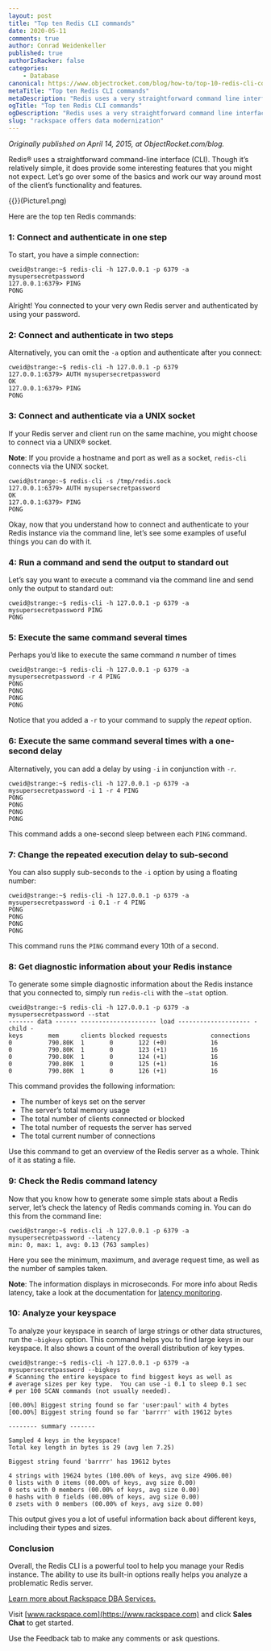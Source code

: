 ```yaml
---
layout: post
title: "Top ten Redis CLI commands"
date: 2020-05-11
comments: true
author: Conrad Weidenkeller
published: true
authorIsRacker: false
categories:
    - Database
canonical: https://www.objectrocket.com/blog/how-to/top-10-redis-cli-commands/
metaTitle: "Top ten Redis CLI commands"
metaDescription: "Redis uses a very straightforward command line interface. Though it’s relatively simple, it does provide some interesting features that one might not expect. Let’s go over some of the basics and work our way around most of the client’s functionality and features."
ogTitle: "Top ten Redis CLI commands"
ogDescription: "Redis uses a very straightforward command line interface. Though it’s relatively simple, it does provide some interesting features that one might not expect. Let’s go over some of the basics and work our way around most of the client’s functionality and features."
slug: "rackspace offers data modernization" 
---
```


*Originally published on April 14, 2015, at ObjectRocket.com/blog.*

Redis&reg; uses a straightforward command-line interface (CLI). Though it’s relatively simple, it does provide
some interesting features that you might not expect. Let’s go over some of the basics and work our way
around most of the client’s functionality and features.

<!--more-->

{{<image src="Picture1.png" title="" alt="">}}(Picture1.png)

Here are the top ten Redis commands:

### 1: Connect and authenticate in one step

To start, you have a simple connection:

    cweid@strange:~$ redis-cli -h 127.0.0.1 -p 6379 -a mysupersecretpassword
    127.0.0.1:6379> PING
    PONG

Alright! You connected to your very own Redis server and authenticated by using your password.

### 2: Connect and authenticate in two steps

Alternatively, you can omit the `-a` option and authenticate after you connect:

    cweid@strange:~$ redis-cli -h 127.0.0.1 -p 6379
    127.0.0.1:6379> AUTH mysupersecretpassword
    OK
    127.0.0.1:6379> PING
    PONG

### 3: Connect and authenticate via a UNIX socket

If your Redis server and client run on the same machine, you might choose to connect via a UNIX&reg; socket.

**Note**: If you provide a hostname and port as well as a socket, `redis-cli` connects via the UNIX socket.

    cweid@strange:~$ redis-cli -s /tmp/redis.sock
    127.0.0.1:6379> AUTH mysupersecretpassword
    OK
    127.0.0.1:6379> PING
    PONG

Okay, now that you understand how to connect and authenticate to your Redis instance via the command line,
let’s see some examples of useful things you can do with it.

### 4: Run a command and send the output to standard out

Let’s say you want to execute a command via the command line and send only the output to standard out:

    cweid@strange:~$ redis-cli -h 127.0.0.1 -p 6379 -a mysupersecretpassword PING
    PONG

### 5: Execute the same command several times

Perhaps you’d like to execute the same command *n* number of times

    cweid@strange:~$ redis-cli -h 127.0.0.1 -p 6379 -a mysupersecretpassword -r 4 PING
    PONG
    PONG
    PONG
    PONG

Notice that you added a `-r` to your command to supply the *repeat* option.

### 6: Execute the same command several times with a one-second delay

Alternatively, you can add a delay by using `-i` in conjunction with `-r`.

    cweid@strange:~$ redis-cli -h 127.0.0.1 -p 6379 -a mysupersecretpassword -i 1 -r 4 PING
    PONG
    PONG
    PONG
    PONG

This command adds a one-second sleep between each `PING` command.

### 7: Change the repeated execution delay to sub-second

You can also supply sub-seconds to the `-i` option by using a floating number:

    cweid@strange:~$ redis-cli -h 127.0.0.1 -p 6379 -a mysupersecretpassword -i 0.1 -r 4 PING
    PONG
    PONG
    PONG
    PONG

This command runs the `PING` command every 10th of a second.

### 8: Get diagnostic information about your Redis instance

To generate some simple diagnostic information about the Redis instance that you connected to, simply run
`redis-cli` with the `–stat` option.

    cweid@strange:~$ redis-cli -h 127.0.0.1 -p 6379 -a mysupersecretpassword --stat
    ------- data ------ --------------------- load -------------------- - child -
    keys       mem      clients blocked requests            connections          
    0          790.80K  1       0       122 (+0)            16          
    0          790.80K  1       0       123 (+1)            16          
    0          790.80K  1       0       124 (+1)            16          
    0          790.80K  1       0       125 (+1)            16          
    0          790.80K  1       0       126 (+1)            16          

This command provides the following information:

- The number of keys set on the server
- The server’s total memory usage
- The total number of clients connected or blocked
- The total number of requests the server has served
- The total current number of connections

Use this command to get an overview of the Redis server as a whole. Think of it as stating a file.

### 9: Check the Redis command latency

Now that you know how to generate some simple stats about a Redis server, let’s check the latency of Redis
commands coming in. You can do this from the command line:

    cweid@strange:~$ redis-cli -h 127.0.0.1 -p 6379 -a mysupersecretpassword --latency
    min: 0, max: 1, avg: 0.13 (763 samples)

Here you see the minimum, maximum, and average request time, as well as the number of samples taken.

**Note**: The information displays in microseconds. For more info about Redis latency, take a look at the
          documentation for [latency monitoring](https://redis.io/topics/latency-monitor).

### 10: Analyze your keyspace

To analyze your keyspace in search of large strings or other data structures, run the `–bigkeys` option.
This command helps you to find large keys in our keyspace. It also shows a count of the overall distribution
of key types.

    cweid@strange:~$ redis-cli -h 127.0.0.1 -p 6379 -a mysupersecretpassword --bigkeys
    # Scanning the entire keyspace to find biggest keys as well as
    # average sizes per key type.  You can use -i 0.1 to sleep 0.1 sec
    # per 100 SCAN commands (not usually needed).

    [00.00%] Biggest string found so far 'user:paul' with 4 bytes
    [00.00%] Biggest string found so far 'barrrr' with 19612 bytes

    -------- summary -------

    Sampled 4 keys in the keyspace!
    Total key length in bytes is 29 (avg len 7.25)

    Biggest string found 'barrrr' has 19612 bytes

    4 strings with 19624 bytes (100.00% of keys, avg size 4906.00)
    0 lists with 0 items (00.00% of keys, avg size 0.00)
    0 sets with 0 members (00.00% of keys, avg size 0.00)
    0 hashs with 0 fields (00.00% of keys, avg size 0.00)
    0 zsets with 0 members (00.00% of keys, avg size 0.00)

This output gives you a lot of useful information back about different keys, including their types and sizes.

### Conclusion

Overall, the Redis CLI is a powerful tool to help you manage your Redis instance. The ability to use its built-in
options really helps you analyze a problematic Redis server.

<a class="cta blue" id="cta" href="https://www.rackspace.com/data/dba-services">Learn more about Rackspace DBA Services.</a>

Visit [www.rackspace.com](https://www.rackspace.com) and click **Sales Chat**
to get started.

Use the Feedback tab to make any comments or ask questions.
